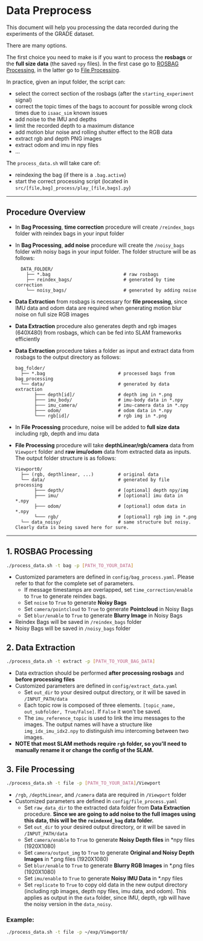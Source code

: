 # Data Preprocess

This document will help you processing the data recorded during the experiments of the GRADE dataset.

There are many options.

The first choice you need to make is if you want to process the **rosbags** or the **full size data** (the saved `npy` files).
In the first case go to [ROSBAG Processing](), in the latter go to [File Processing]().

In practice, given an input folder, the script can:

- select the correct section of the rosbags (after the `starting_experiment` signal)
- correct the topic times of the bags to account for possible wrong clock times due to `isaac_sim` known issues
- add noise to the IMU and depths
- limit the recorded depth to a maximum distance
- add motion blur noise and rolling shutter effect to the RGB data
- extract rgb and depth PNG images
- extract odom and imu in npy files
- ...

The `process_data.sh` will take care of:

- reindexing the bag (if there is a `.bag.active`)
- start the correct processing script (located in `src/[file,bag]_process/play_[file,bags].py`)

---

## Procedure Overview

- In **Bag Processing**, **time correction** procedure will create `/reindex_bags` folder with reindex bags in your input folder
- In **Bag Processing**, **add noise** procedure will create the `/noisy_bags` folder with noisy bags in your input folder. The folder structure will be as follows:

  ```
    DATA_FOLDER/
      ├── *.bag                           # raw rosbags
      ├── reindex_bags/                   # generated by time correction
      └── noisy_bags/                     # generated by adding noise
  ```

- **Data Extraction** from rosbags is necessary for **file processing**, since IMU data and odom data are required when generating motion blur noise on full size RGB images
- **Data Extraction** procedure also generates depth and rgb images (640X480) from rosbags, which can be fed into SLAM frameworks efficiently
- **Data Extraction** procedure takes a folder as input and extract data from rosbags to the output directory as follows:

  ```
  bag_folder/
    ├── *.bag                           # processed bags from bag_processing
    └── data/                           # generated by data extraction
         ├─── depth[id]/                # depth img in *.png
         ├─── imu_body/                 # imu-body data in *.npy
         ├─── imu_camera/               # imu-camera data in *.npy
         ├─── odom/                     # odom data in *.npy
         └─── rgb[id]/                  # rgb img in *.png
  ```

- In **File Processing** procedure, noise will be added to **full size data** including rgb, depth and imu data
- **File Processing** procedure will take **depthLinear/rgb/camera** data from `Viewport` folder and **raw imu/odom** data from extracted data as inputs. The output folder structure is as follows:

  ```
  Viewport0/
    ├── (rgb, depthlinear, ...)         # original data
    └── data/                           # generated by file processing
         ├─── depth/                    # [optional] depth npy/img
         ├─── imu/                      # [optional] imu data in *.npy
         ├─── odom/                     # [optional] odom data in *.npy
         └─── rgb/                      # [optional] rgb img in *.png
    └── data_noisy/                     # same structure but noisy. Clearly data is being saved here for sure.
  ```

---

## 1. ROSBAG Processing

```bash
./process_data.sh -t bag -p [PATH_TO_YOUR_DATA]
```

- Customized parameters are defined in `config/bag_process.yaml`. Please refer to that for the complete set of parameters.
  - If message timestamps are overlapped, set `time_correction/enable` to `True` to generate reindex bags.
  - Set `noise` to `True` to generate **Noisy Bags**
  - Set `camera/pointcloud` to `True` to generate **Pointcloud** in Noisy Bags
  - Set `blur/enable` to `True` to generate **Blurry Image** in Noisy Bags
- Reindex Bags will be saved in `/reindex_bags` folder
- Noisy Bags will be saved in `/noisy_bags` folder

## 2. Data Extraction

```bash
./process_data.sh -t extract -p [PATH_TO_YOUR_BAG_DATA]
```

- Data extraction should be performed **after processing rosbags** and **before processing files**
- Customized parameters are defined in `config/extract_data.yaml`
  - Set `out_dir` to your desired output directory, or it will be saved in `/INPUT_PATH/data`
  - Each topic row is composed of three elements. `[topic_name, out_subfolder, True/False]`. If `False` it won't be saved.
  - The `imu_reference_topic` is used to link the imu messages to the images. The output names will have a structure like `img_idx_imu_idx2.npy` to distinguish imu intercoming between two images.
- **NOTE that most SLAM methods require `rgb` folder, so you'll need to manually rename it or change the config of the SLAM.**
## 3. File Processing

```bash
./process_data.sh -t file -p [PATH_TO_YOUR_DATA]/Viewport
```

- `/rgb`, `/depthLinear`, and `/camera` data are required in `/Viewport` folder
- Customized parameters are defined in `config/file_process.yaml`
  - Set `raw_data_dir` to the extracted data folder from **Data Extraction** procedure.
    **Since we are going to add noise to the full images using this data, this will be the `reindexed_bag` data folder.**
  - Set `out_dir` to your desired output directory, or it will be saved in `/INPUT_PATH/data`
  - Set `camera/enable` to `True` to generate **Noisy Depth files** in \*npy files (1920X1080)
  - Set `camera/output_img` to `True` to generate **Original and Noisy Depth Images** in \*.png files (1920X1080)
  - Set `blur/enable` to `True` to generate **Blurry RGB Images** in \*.png files (1920X1080)
  - Set `imu/enable` to `True` to generate **Noisy IMU Data** in \*.npy files
  - Set `replicate` to `True` to copy old data in the new output directory (including rgb images, depth npy files, imu data, and odom). This applies as output in the `data` folder, since IMU, depth, rgb will have the noisy version in the `data_noisy`.
  
### Example:

```bash
./process_data.sh -t file -p ~/exp/Viewport0/
```
